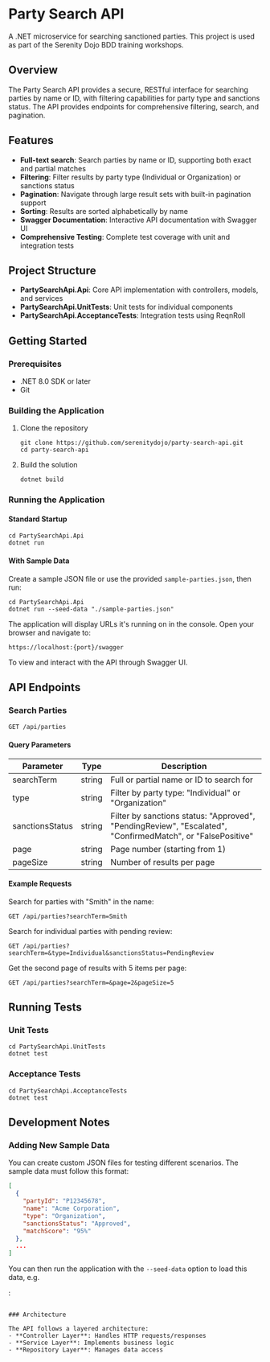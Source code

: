 # Party Search API

A .NET microservice for searching sanctioned parties. This project is used as part of the 
Serenity Dojo BDD training workshops.

## Overview

The Party Search API provides a secure, RESTful interface for searching parties by name or ID, 
with filtering capabilities for party type and sanctions status. 
The API provides endpoints for comprehensive filtering, search, and pagination.

## Features

- **Full-text search**: Search parties by name or ID, supporting both exact and partial matches
- **Filtering**: Filter results by party type (Individual or Organization) or sanctions status
- **Pagination**: Navigate through large result sets with built-in pagination support
- **Sorting**: Results are sorted alphabetically by name
- **Swagger Documentation**: Interactive API documentation with Swagger UI
- **Comprehensive Testing**: Complete test coverage with unit and integration tests

## Project Structure

- **PartySearchApi.Api**: Core API implementation with controllers, models, and services
- **PartySearchApi.UnitTests**: Unit tests for individual components
- **PartySearchApi.AcceptanceTests**: Integration tests using ReqnRoll

## Getting Started

### Prerequisites

- .NET 8.0 SDK or later
- Git

### Building the Application

1. Clone the repository
   ```
   git clone https://github.com/serenitydojo/party-search-api.git
   cd party-search-api
   ```

2. Build the solution
   ```
   dotnet build
   ```

### Running the Application

#### Standard Startup

```
cd PartySearchApi.Api
dotnet run
```

#### With Sample Data

Create a sample JSON file or use the provided `sample-parties.json`, then run:

```
cd PartySearchApi.Api
dotnet run --seed-data "./sample-parties.json"
```

The application will display URLs it's running on in the console. Open your browser and navigate to:

```
https://localhost:{port}/swagger
```

To view and interact with the API through Swagger UI.

## API Endpoints

### Search Parties

```
GET /api/parties
```

#### Query Parameters

| Parameter | Type | Description |
|-----------|------|-------------|
| searchTerm | string | Full or partial name or ID to search for |
| type | string | Filter by party type: "Individual" or "Organization" |
| sanctionsStatus | string | Filter by sanctions status: "Approved", "PendingReview", "Escalated", "ConfirmedMatch", or "FalsePositive" |
| page | string | Page number (starting from 1) |
| pageSize | string | Number of results per page |

#### Example Requests

Search for parties with "Smith" in the name:
```
GET /api/parties?searchTerm=Smith
```

Search for individual parties with pending review:
```
GET /api/parties?searchTerm=&type=Individual&sanctionsStatus=PendingReview
```

Get the second page of results with 5 items per page:
```
GET /api/parties?searchTerm=&page=2&pageSize=5
```

## Running Tests

### Unit Tests

```
cd PartySearchApi.UnitTests
dotnet test
```

### Acceptance Tests

```
cd PartySearchApi.AcceptanceTests
dotnet test
```

## Development Notes

### Adding New Sample Data

You can create custom JSON files for testing different scenarios. The sample data must follow this format:

```json
[
  {
    "partyId": "P12345678",
    "name": "Acme Corporation",
    "type": "Organization",
    "sanctionsStatus": "Approved",
    "matchScore": "95%"
  },
  ...
]
```

You can then run the application with the `--seed-data` option to load this data, e.g.

:
```dotnet run --seed-data sample-parties.json

### Architecture

The API follows a layered architecture:
- **Controller Layer**: Handles HTTP requests/responses
- **Service Layer**: Implements business logic
- **Repository Layer**: Manages data access
